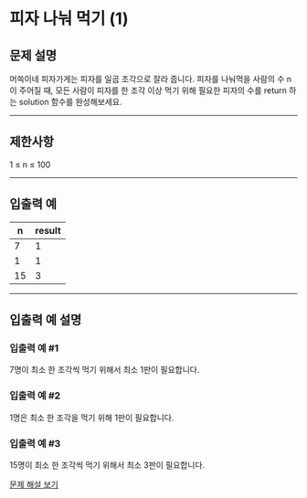 # 피자 나눠 먹기 (1)

## 문제 설명
머쓱이네 피자가게는 피자를 일곱 조각으로 잘라 줍니다. 피자를 나눠먹을 사람의 수 n이 주어질 때, 모든 사람이 피자를 한 조각 이상 먹기 위해 필요한 피자의 수를 return 하는 solution 함수를 완성해보세요.

---

## 제한사항
1 ≤ n ≤ 100

---

## 입출력 예
| n  | result |
|----|--------|
| 7  | 1      |
| 1  | 1      |
| 15 | 3      |

---

## 입출력 예 설명

### 입출력 예 #1
7명이 최소 한 조각씩 먹기 위해서 최소 1판이 필요합니다.

### 입출력 예 #2
1명은 최소 한 조각을 먹기 위해 1판이 필요합니다.

### 입출력 예 #3
15명이 최소 한 조각씩 먹기 위해서 최소 3판이 필요합니다.

[문제 해설 보기](./문제해설.md)
